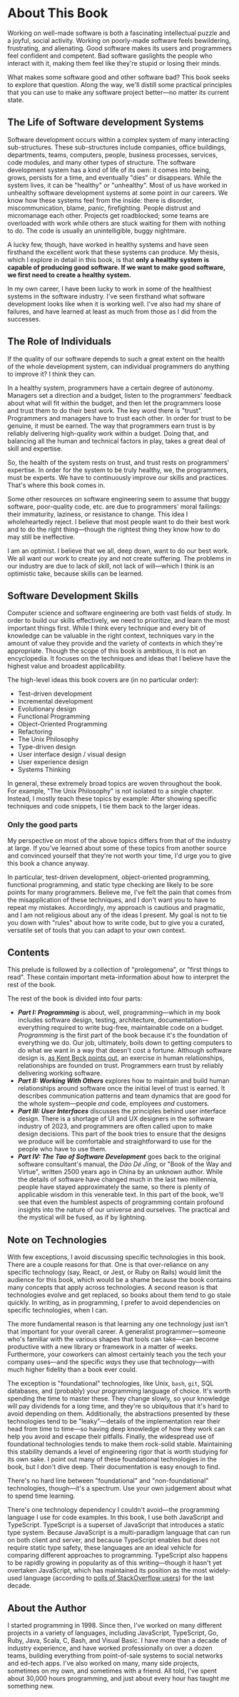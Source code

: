 # About This Book

Working on well-made software is both a fascinating intellectual puzzle and a joyful, social activity. Working on poorly-made software feels bewildering, frustrating, and alienating. Good software makes its users and programmers feel confident and competent. Bad software gaslights the people who interact with it, making them feel like they're stupid or losing their minds.

What makes some software good and other software bad? This book seeks to explore that question. Along the way, we'll distill some practical principles that you can use to make any software project better—no matter its current state.

## The Life of Software development Systems

Software development occurs within a complex system of many interacting sub-structures. These sub-structures include companies, office buildings, departments, teams, computers, people, business processes, services, code modules, and many other types of structure.
The software development system has a kind of life of its own: it comes into being, grows, persists for a time, and eventually "dies" or disappears. While the system lives, it can be "healthy" or "unhealthy". Most of us have worked in unhealthy software development systems at some point in our careers. We know how these systems feel from the inside: there is disorder, miscommunication, blame, panic, firefighting. People distrust and micromanage each other. Projects get roadblocked; some teams are overloaded with work while others are stuck waiting for them with nothing to do. The code is usually an unintelligible, buggy nightmare.

A lucky few, though, have worked in healthy systems and have seen firsthand the excellent work that these systems can produce. My thesis, which I explore in detail in this book, is that **only a healthy system is capable of producing good software. If we want to make good software, we first need to create a healthy system.**

In my own career, I have been lucky to work in some of the healthiest systems in the software industry. I've seen firsthand what software development looks like when it is working well. I've also had my share of failures, and have learned at least as much from those as I did from the successes.

## The Role of Individuals

If the quality of our software depends to such a great extent on the health of the whole development system, can individual programmers do anything to improve it? I think they can.

In a healthy system, programmers have a certain degree of autonomy. Managers set a direction and a budget, listen to the programmers' feedback about what will fit within the budget, and then let the programmers loose and trust them to do their best work. The key word there is "trust". Programmers and managers have to trust each other. In order for trust to be genuine, it must be earned. The way that programmers earn trust is by reliably delivering high-quality work within a budget. Doing that, and balancing all the human and technical factors in play, takes a great deal of skill and expertise.<!--A system where trust is given but not earned will be weakened, as managers learn to accept sub-par quality and programmers never get feedback about which skills they could improve.-->

So, the health of the system rests on trust, and trust rests on programmers' expertise. In order for the system to be truly healthy, we, the programmers, must be experts. We have to continuously improve our skills and practices. That's where this book comes in.

Some other resources on software engineering seem to assume that buggy software, poor-quality code, etc. are due to programmers' moral failings: their immaturity, laziness, or resistance to change. This idea I wholeheartedly reject. I believe that most people want to do their best work and to do the right thing—though the rightest thing they know how to do may still be ineffective.

<!--
One of my own experiences may be instructive here. In 2015, the consultancy I was working for took on a project for a Fortune Global 50 company based in Germany. The project had many challenges, both social and technical, but the thing that ultimately killed it was the quality of our code. After working on the product (a phone app) for almost a year, we handed it off to the client. Unfortunately, the programmers at the client company found they couldn't understand or improve our code, and they ended up throwing all of it away and rewriting it.

I had the opportunity to work briefly with a few of the client's programmers during the handoff, and I learned two relevant facts about them:

- They were paid about a quarter of what I was. They said that a typical salary for a programmer in Germany at that time was 30,000 euros per year.
- They were much better at programming than I was. Their code had a straightforward lucidity that I've only encountered a few times in my career.

I should clarify that the consultancy I worked for prided itself on its presumed ability to produce high-quality code that our clients would be able to carry forward. We saw ourselves as the cutting edge of software development. Individually, we all cared deeply about our craft and tried to continuously improve it through practices like pair programming and retrospectives. To suddenly encounter _actually_ good code, in the work of these German engineers who were paid like menial laborers, was a humbling wake-up call. I knew I had to up my game.

Unfortunately, the wake-up call came too late. Our contract with the German client ended on (understandably) lukewarm terms. We failed to close the next and only lead in our pipeline, and a few months later our office was disbanded. (Amazingly—and I don't know if this was charity or business savviness—no one got laid off. We all had the opportunity to move to other, internal projects within the parent company.)
-->

I am an optimist. I believe that we all, deep down, want to do our best work. We all want our work to create joy and not create suffering. The problems in our industry are due to lack of skill, not lack of will—which I think is an optimistic take, because skills can be learned.


## Software Development Skills

Computer science and software engineering are both vast fields of study. In order to build our skills effectively, we need to prioritize, and learn the most important things first. While I think every technique and every bit of knowledge can be valuable in the right context, techniques vary in the amount of value they provide and the variety of contexts in which they're appropriate. Though the scope of this book is ambitious, it is not an encyclopedia. It focuses on the techniques and ideas that I believe have the highest value and broadest applicability.

The high-level ideas this book covers are (in no particular order):

- Test-driven development
- Incremental development
- Evolutionary design
- Functional Programming
- Object-Oriented Programming
- Refactoring
- The Unix Philosophy
- Type-driven design
- User interface design / visual design
- User experience design
- Systems Thinking

In general, these extremely broad topics are woven throughout the book. For example, "The Unix Philosophy" is not isolated to a single chapter. Instead, I mostly teach these topics by example: After showing specific techniques and code snippets, I tie them back to the larger ideas.

### Only the good parts

My perspective on most of the above topics differs from that of the industry at large. If you've learned about some of these topics from another source and convinced yourself that they're not worth your time, I'd urge you to give this book a chance anyway.

In particular, test-driven development, object-oriented programming, functional programming, and static type checking are likely to be sore points for many programmers. Believe me, I've felt the pain that comes from the misapplication of these techniques, and I don't want you to have to repeat my mistakes. Accordingly, my approach is cautious and pragmatic, and I am not religious about any of the ideas I present. <!--My guiding principle (lifted from Pivotal Software) is "do what works".--> My goal is not to tie you down with "rules" about how to write code, but to give you a curated, versatile set of tools that you can adapt to your own context.

<!--
Indeed, I see the primary role of this book as being to curate what has come before. Few of the ideas in this book originate with me. Most of them are venerable ideas from the annals of software engineering, filtered through my own experience working on real codebases totaling millions of lines.
-->

## Contents

This prelude is followed by a collection of "prolegomena", or "first things to read". These contain important meta-information about how to interpret the rest of the book.

The rest of the book is divided into four parts:

- _**Part I: Programming**_ is about, well, programming—which in my book includes software design, testing, architecture, documentation—everything required to write bug-free, maintainable code on a budget. _Programming_ is the first part of the book because it's the foundation of everything we do. Our job, ultimately, boils down to getting computers to do what we want in a way that doesn't cost a fortune. Although software design is, [as Kent Beck points out](https://tidyfirst.substack.com/p/coming-soon), an exercise in human relationships, relationships are founded on trust. Programmers earn trust by reliably delivering working software.
- _**Part II: Working With Others**_ explores how to maintain and build human relationships around software once the initial level of trust is earned. It describes communication patterns and team dynamics that are good for the whole system—people _and_ code, employees _and_ customers.
- _**Part III: User Interfaces**_ discusses the principles behind user interface design. There is a shortage of UI and UX designers in the software industry of 2023, and programmers are often called upon to make design decisions. This part of the book tries to ensure that the designs we produce will be comfortable and straightforward to use for the people who have to use them.
- _**Part IV: The Tao of Software Development**_ goes back to the original software consultant's manual, the _Dào Dé Jīng_, or "Book of the Way and Virtue", written 2500 years ago in China by an unknown author. While the details of software have changed much in the last two millennia, people have stayed approximately the same, so there is plenty of applicable wisdom in this venerable text. In this part of the book, we'll see that even the humblest aspects of programming contain profound insights into the nature of our universe and ourselves. The practical and the mystical will be fused, as if by lightning.

## Note on Technologies

With few exceptions, I avoid discussing specific technologies in this book. There are a couple reasons for that. One is that over-reliance on any specific technology (say, React, or Jest, or Ruby on Rails) would limit the audience for this book, which would be a shame because the book contains many concepts that apply across technologies. A second reason is that technologies evolve and get replaced, so books about them tend to go stale quickly. In writing, as in programming, I prefer to avoid dependencies on specific technologies, when I can.

The more fundamental reason is that learning any one technology just isn't that important for your overall career. A generalist programmer—someone who's familiar with the various shapes that tools can take—can become productive with a new library or framework in a matter of weeks.  Furthermore, your coworkers can almost certainly teach you the tech your company uses—and the specific _ways_ they use that technology—with much higher fidelity than a book ever could.

The exception is "foundational" technologies, like Unix, `bash`, `git`, SQL databases, and (probably) your programming language of choice. It's worth spending the time to master these. They change slowly, so your knowledge will pay dividends for a long time, and they're so ubiquitous that it's hard to avoid depending on them. Additionally, the abstractions presented by these technologies tend to be "leaky"—details of the implementation rear their head from time to time—so having deep knowledge of how they work can help you avoid and escape their pitfalls. Finally, the widespread use of foundational technologies tends to make them rock-solid stable. Maintaining this stability demands a level of engineering rigor that is worth studying for its own sake. I point out many of these foundational technologies in the book, but I don't dive deep. Their documentation is easy enough to find.

There's no hard line between "foundational" and "non-foundational" technologies, though—it's a spectrum. Use your own judgement about what to spend time learning.

There's one technology dependency I couldn't avoid—the programming language I use for code examples. In this book, I use both JavaScript and TypeScript. TypeScript is a superset of JavaScript that introduces a static type system. Because JavaScript is a multi-paradigm language that can run on both client and server, and because TypeScript enables but does not require static type safety, these languages are an ideal vehicle for comparing different approaches to programming. TypeScript also happens to be rapidly growing in popularity as of this writing—though it hasn't yet overtaken JavaScript, which has maintained its position as the most widely-used language (according to [polls of StackOverflow users](https://insights.stackoverflow.com/survey/2020#most-popular-technologies)) for the last decade.

## About the Author

I started programming in 1998. Since then, I've worked on many different projects in a variety of languages, including JavaScript, TypeScript, Go, Ruby, Java, Scala, C, Bash, and Visual Basic. I have more than a decade of industry experience, and have worked professionally on over a dozen teams, building everything from point-of-sale systems to social networks and ed-tech apps. I've also worked on many, many side projects, sometimes on my own, and sometimes with a friend. All told, I've spent about 30,000 hours programming, and just about every hour has taught me something new.
